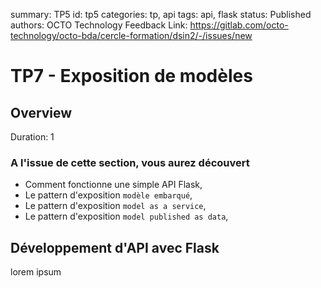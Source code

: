 summary: TP5
id: tp5
categories: tp, api
tags: api, flask
status: Published
authors: OCTO Technology
Feedback Link: https://gitlab.com/octo-technology/octo-bda/cercle-formation/dsin2/-/issues/new

# TP7 - Exposition de modèles

## Overview
Duration: 1

### A l'issue de cette section, vous aurez découvert

- Comment fonctionne une simple API Flask,
- Le pattern d'exposition `modèle embarqué`,
- Le pattern d'exposition `model as a service`,
- Le pattern d'exposition `model published as data`,

## Développement d'API avec Flask

lorem ipsum